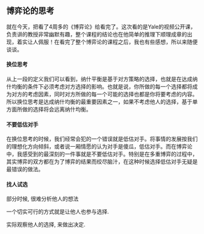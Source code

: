 ## 博弈论的思考

就在今天，把看了4周多的《博弈论》给看完了。这次看的是Yale的视频公开课，负责讲的教授非常幽默有趣，整个课程的结论也在他简单的推理下顺理成章的出现，着实让人佩服！在看完了整个博弈论的课程之后，我也有些感想，所以来随便谈谈。

#### 换位思考

从上一段的定义我们可以看到，纳什平衡是基于对方策略的选择，也就是在达成纳什均衡的条件下必须考虑对方选择的影响。也就是说，你所做的每一个选择都将成为对方的考虑因素，同时对方所做的每一个可能的选择也都是你将要考虑的内容。所以换位思考是达成纳什均衡的最重要因素之一，如果不考虑他人的选择，基于单方面所做的选择将会远离纳什均衡。

#### 不要低估对手

在换位思考的时候，我们经常会犯的一个错误就是低估对手。将事情的发展按我们的理想化方向倾斜，或者说一厢情愿的认为对手是傻瓜，低估对手。而在博弈论中，我感受到的最深刻的一件事就是不要低估对手。特别是在多重博弈的过程中，其实博弈的双方都在为了博弈的结果而绞尽脑汁，在这种时候选择低估对手无疑是最错误的做法。

#### 找人试选

  部分时候, 很难分析他人的想法

一个切实可行的方式就是让他人也参与选择.

实际观察他人的选择, 来做出决定.
